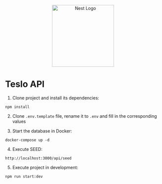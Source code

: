 <p align="center">
  <a href="http://nestjs.com/" target="blank"><img src="https://nestjs.com/img/logo-small.svg" width="200" alt="Nest Logo" /></a>
</p>

# Teslo API

1. Clone project and install its dependencies:

```
npm install
```

2. Clone `.env.template` file, rename it to `.env` and fill in the corresponding values

3. Start the database in Docker:

```
docker-compose up -d
```

4. Execute SEED:

```
http://localhost:3000/api/seed
```

5. Execute project in development:

```
npm run start:dev
```
